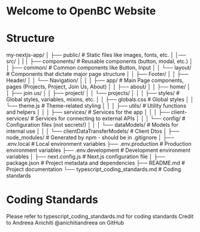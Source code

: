 # Welcome to OpenBC Website

# Structure

my-nextjs-app/
│
├── public/ # Static files like images, fonts, etc.
│
│── src/
│ |
│ ├── components/ # Reusable components (button, modal, etc.)
│ │ ├── common/ # Common components like Button, Input
│ │ └── layout/ # Components that dictate major page structure
│ │ ├── Footer/
│ │ ├── Header/
│ │ └── Navigation/
│ │
│ ├── app/ # Main Page components, pages (Projects, Project, Join Us, About)
│ │ ├── about/
│ │ ├── home/
│ │ ├── join us/
│ │ ├── project/
│ │ └── projects/
│ │
│ ├── styles/ # Global styles, variables, mixins, etc.
│ │ ├── globals.css # Global styles
│ │ └── theme.js # Theme-related styling
│ │
│ ├── utils/ # Utility functions and helpers
│ │
│ ├── services/ # Services for the app
│ │
│ ├── client-services/ # Services for connecting to external APIs
│ │
│ └── config/ # Configuration files (not secrets!)
│ │
│ └── dataModels/ # Models for internal use
│ │
│ └── clientDataTransferModels/ # Client Dtos
│
├── node_modules/ # Generated by npm - should be in .gitignore
│
├── .env.local # Local environment variables
├── .env.production # Production environment variables
├── .env.development # Development environment variables
│
├── next.config.js # Next.js configuration file
│
├── package.json # Project metadata and dependencies
├── README.md # Project documentation
└── typescript_coding_standards.md # Coding standards

# Coding Standards

Please refer to typescript_coding_standards.md for coding standards
Credit to Andreea Anichiti @anichitiandreea on GitHub
